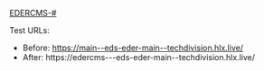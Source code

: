 [EDERCMS-#](https://techdivision.atlassian.net/browse/EDERCMS-#)

Test URLs:

- Before: https://main--eds-eder-main--techdivision.hlx.live/
- After: https://edercms-<branch>--eds-eder-main--techdivision.hlx.live/
